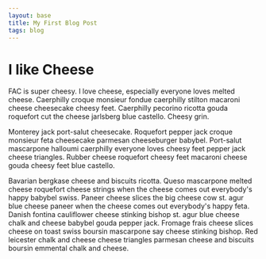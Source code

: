 ```yaml
---
layout: base
title: My First Blog Post
tags: blog
---
```


# I like Cheese

FAC is super cheesy. I love cheese, especially everyone loves melted cheese. Caerphilly croque monsieur fondue caerphilly stilton macaroni cheese cheesecake cheesy feet. Caerphilly pecorino ricotta gouda roquefort cut the cheese jarlsberg blue castello. Cheesy grin.

Monterey jack port-salut cheesecake. Roquefort pepper jack croque monsieur feta cheesecake parmesan cheeseburger babybel. Port-salut mascarpone halloumi caerphilly everyone loves cheesy feet pepper jack cheese triangles. Rubber cheese roquefort cheesy feet macaroni cheese gouda cheesy feet blue castello.

Bavarian bergkase cheese and biscuits ricotta. Queso mascarpone melted cheese roquefort cheese strings when the cheese comes out everybody's happy babybel swiss. Paneer cheese slices the big cheese cow st. agur blue cheese paneer when the cheese comes out everybody's happy feta. Danish fontina cauliflower cheese stinking bishop st. agur blue cheese chalk and cheese babybel gouda pepper jack. Fromage frais cheese slices cheese on toast swiss boursin mascarpone say cheese stinking bishop. Red leicester chalk and cheese cheese triangles parmesan cheese and biscuits boursin emmental chalk and cheese.
